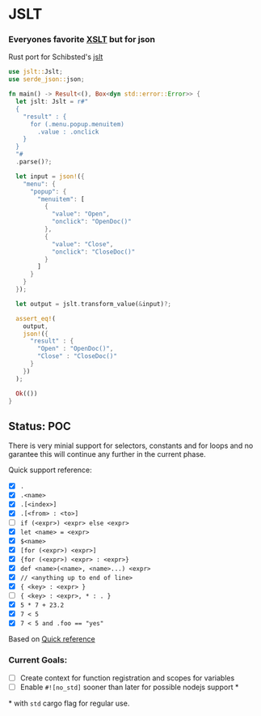 # JSLT

### Everyones favorite [XSLT](https://www.w3schools.com/xml/xsl_intro.asp) but for json

Rust port for Schibsted's [jslt](https://github.com/schibsted/jslt#jslt)

```rust
use jslt::Jslt;
use serde_json::json;

fn main() -> Result<(), Box<dyn std::error::Error>> {
  let jslt: Jslt = r#"
  {
    "result" : {
      for (.menu.popup.menuitem)
        .value : .onclick
    }
  }
  "#
  .parse()?;

  let input = json!({
    "menu": {
      "popup": {
        "menuitem": [
          {
            "value": "Open",
            "onclick": "OpenDoc()"
          },
          {
            "value": "Close",
            "onclick": "CloseDoc()"
          }
        ]
      }
    }
  });

  let output = jslt.transform_value(&input)?;

  assert_eq!(
    output,
    json!({
      "result" : {
        "Open" : "OpenDoc()",
        "Close" : "CloseDoc()"
      }
    })
  );

  Ok(())
}
```

## Status: POC

There is very minial support for selectors, constants and for loops and no garantee this will continue any further in the current phase.

Quick support reference:

- [x] `.`
- [x] `.<name>`
- [x] `.[<index>]`
- [x] `.[<from> : <to>]`
- [ ] `if (<expr>) <expr> else <expr>`
- [x] `let <name> = <expr>`
- [x] `$<name>`
- [x] `[for (<expr>) <expr>]`
- [x] `{for (<expr>) <expr> : <expr>}`
- [x] `def <name>(<name>, <name>...) <expr>	`
- [x] `// <anything up to end of line>`
- [x] `{ <key> : <expr> }`
- [ ] `{ <key> : <expr>, * : . }`
- [x] `5 * 7 + 23.2`
- [x] `7 < 5`
- [x] `7 < 5 and .foo == "yes"`
 
Based on [Quick reference](https://github.com/schibsted/jslt#quick-references)

### Current Goals:

- [ ] Create context for function registration and scopes for variables
- [ ] Enable `#![no_std]` sooner than later for possible nodejs support *

\* with `std` cargo flag for regular use.
